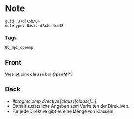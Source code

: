 # Note
```
guid: J)d|CSh/O>
notetype: Basic-d7a3e-4ce08
```

### Tags
```
06_mpi_openmp
```

## Front
Was ist eine <b>clause</b> bei <b>OpenMP</b>?

## Back
<ul>
<li><em>#pragma omp directive [clause[clause]…]</em></li>
<li>Enthält zusätzliche Angaben zum Verhalten der Direktiven.</li>
<li>Für jede Direktive gibt es eine Menge von Klauseln.</li></ul>
